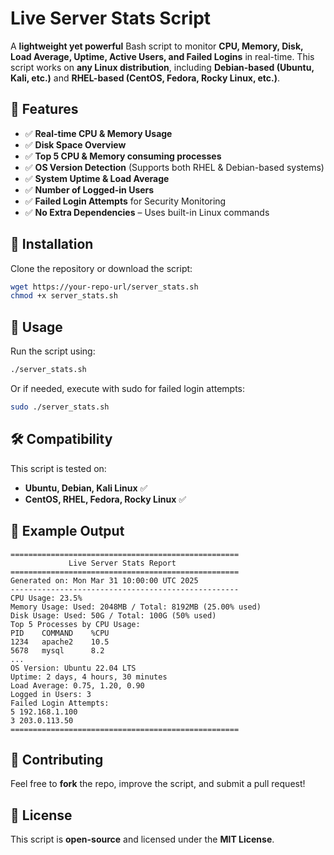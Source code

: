 # Live Server Stats Script

A **lightweight yet powerful** Bash script to monitor **CPU, Memory, Disk, Load Average, Uptime, Active Users, and Failed Logins** in real-time. This script works on **any Linux distribution**, including **Debian-based (Ubuntu, Kali, etc.)** and **RHEL-based (CentOS, Fedora, Rocky Linux, etc.)**.

## 📌 Features
- ✅ **Real-time CPU & Memory Usage**
- ✅ **Disk Space Overview**
- ✅ **Top 5 CPU & Memory consuming processes**
- ✅ **OS Version Detection** (Supports both RHEL & Debian-based systems)
- ✅ **System Uptime & Load Average**
- ✅ **Number of Logged-in Users**
- ✅ **Failed Login Attempts** for Security Monitoring
- ✅ **No Extra Dependencies** – Uses built-in Linux commands

## 🚀 Installation
Clone the repository or download the script:
```sh
wget https://your-repo-url/server_stats.sh
chmod +x server_stats.sh
```

## 📌 Usage
Run the script using:
```sh
./server_stats.sh
```
Or if needed, execute with sudo for failed login attempts:
```sh
sudo ./server_stats.sh
```

## 🛠️ Compatibility
This script is tested on:
- **Ubuntu, Debian, Kali Linux** ✅
- **CentOS, RHEL, Fedora, Rocky Linux** ✅

## 🔹 Example Output
```
===================================================
             Live Server Stats Report              
===================================================
Generated on: Mon Mar 31 10:00:00 UTC 2025
---------------------------------------------------
CPU Usage: 23.5%
Memory Usage: Used: 2048MB / Total: 8192MB (25.00% used)
Disk Usage: Used: 50G / Total: 100G (50% used)
Top 5 Processes by CPU Usage:
PID    COMMAND    %CPU
1234   apache2    10.5
5678   mysql      8.2
...
OS Version: Ubuntu 22.04 LTS
Uptime: 2 days, 4 hours, 30 minutes
Load Average: 0.75, 1.20, 0.90
Logged in Users: 3
Failed Login Attempts:
5 192.168.1.100
3 203.0.113.50
===================================================
```

## 📢 Contributing
Feel free to **fork** the repo, improve the script, and submit a pull request!

## 📄 License
This script is **open-source** and licensed under the **MIT License**.
